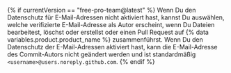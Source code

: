 {% if currentVersion == "free-pro-team@latest" %}
Wenn Du den Datenschutz für E-Mail-Adressen nicht aktiviert hast, kannst Du auswählen, welche verifizierte E-Mail-Adresse als Autor erscheint, wenn Du Dateien bearbeitest, löschst oder erstellst oder einen Pull Request auf {% data variables.product.product_name %} zusammenführst. Wenn Du den Datenschutz der E-Mail-Adressen aktiviert hast, kann die E-Mail-Adresse des Commit-Autors nicht geändert werden und ist standardmäßig `<username>@users.noreply.github.com`.
{% endif %}
